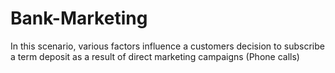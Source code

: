 # Bank-Marketing
 In this scenario, various factors influence a customers decision to subscribe a term deposit as a result of direct marketing campaigns (Phone calls)
